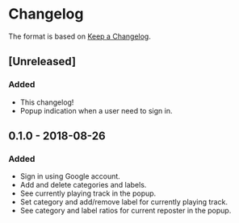 # Changelog
The format is based on [Keep a Changelog](https://keepachangelog.com/en/1.0.0/).

## [Unreleased]
### Added
- This changelog!
- Popup indication when a user need to sign in.

## 0.1.0 - 2018-08-26
### Added
- Sign in using Google account.
- Add and delete categories and labels.
- See currently playing track in the popup.
- Set category and add/remove label for currently playing track.
- See category and label ratios for current reposter in the popup.
